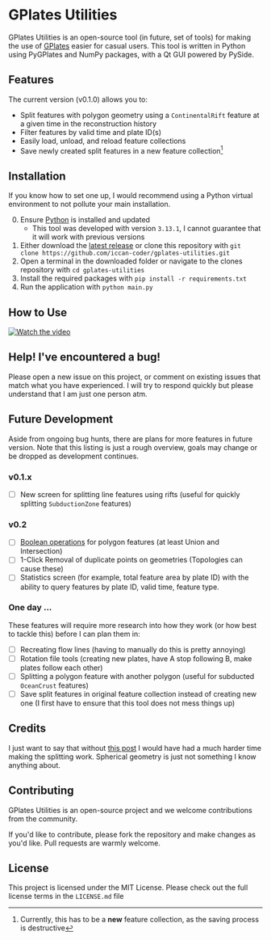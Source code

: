 # GPlates Utilities

GPlates Utilities is an open-source tool (in future, set of tools) for making the use of [GPlates](https://www.gplates.org/) easier for casual users.
This tool is written in Python using PyGPlates and NumPy packages, with a Qt GUI powered by PySide.

## Features

The current version (v0.1.0) allows you to:
- Split features with polygon geometry using a `ContinentalRift` feature at a given time in the reconstruction history
- Filter features by valid time and plate ID(s)
- Easily load, unload, and reload feature collections
- Save newly created split features in a new feature collection[^1]

[^1]: Currently, this has to be a **new** feature collection, as the saving process is destructive

## Installation

If you know how to set one up, I would recommend using a Python virtual environment to not pollute your main installation.

0. Ensure [Python](https://www.python.org/) is installed and updated
    - This tool was developed with version `3.13.1`, I cannot guarantee that it will work with previous versions
1. Either download the [latest release](https://github.com/iccan-coder/gplates-utilities/releases/tag/v0.1.0) or clone this repository with `git clone https://github.com/iccan-coder/gplates-utilities.git`
2. Open a terminal in the downloaded folder or navigate to the clones repository with `cd gplates-utilities`
3. Install the required packages with `pip install -r requirements.txt`
4. Run the application with `python main.py`

## How to Use

[![Watch the video](https://img.youtube.com/vi/Vikk2rcL9M4/maxresdefault.jpg)](https://www.youtube.com/watch?v=Vikk2rcL9M4)

## Help! I've encountered a bug!

Please open a new issue on this project, or comment on existing issues that match what you have experienced. I will try to respond quickly but please understand that I am just one person atm.

## Future Development

Aside from ongoing bug hunts, there are plans for more features in future version.
Note that this listing is just a rough overview, goals may change or be dropped as development continues.

### v0.1.x

- [ ] New screen for splitting line features using rifts (useful for quickly splitting `SubductionZone` features)

### v0.2

- [ ] [Boolean operations](https://en.wikipedia.org/wiki/Boolean_operations_on_polygons) for polygon features (at least Union and Intersection)
- [ ] 1-Click Removal of duplicate points on geometries (Topologies can cause these)
- [ ] Statistics screen (for example, total feature area by plate ID) with the ability to query features by plate ID, valid time, feature type.

### One day ...

These features will require more research into how they work (or how best to tackle this) before I can plan them in:

- [ ] Recreating flow lines (having to manually do this is pretty annoying)
- [ ] Rotation file tools (creating new plates, have A stop following B, make plates follow each other)
- [ ] Splitting a polygon feature with another polygon (useful for subducted `OceanCrust` features)
- [ ] Save split features in original feature collection instead of creating new one (I first have to ensure that this tool does not mess things up)

## Credits

I just want to say that without [this post](https://blog.mbedded.ninja/mathematics/geometry/spherical-geometry/finding-the-intersection-of-two-arcs-that-lie-on-a-sphere/) I would have had a much harder time making the splitting
work. Spherical geometry is just not something I know anything about.

## Contributing

GPlates Utilities is an open-source project and we welcome contributions from the community.

If you'd like to contribute, please fork the repository and make changes as you'd like. Pull requests are warmly welcome.

## License

This project is licensed under the MIT License. Please check out the full license terms in the `LICENSE.md` file
